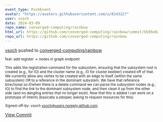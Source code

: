 ```yaml
---
event_type: PushEvent
avatar: "https://avatars.githubusercontent.com/u/814322?"
user: vsoch
date: 2024-03-09
repo_name: converged-computing/rainbow
html_url: https://github.com/converged-computing/rainbow/commit/b505e8a8423452e9a8e5027f105d77fbb03cd6c4
repo_url: https://github.com/converged-computing/rainbow
---
```


<a href='https://github.com/vsoch' target='_blank'>vsoch</a> pushed to <a href='https://github.com/converged-computing/rainbow' target='_blank'>converged-computing/rainbow</a>

<small>feat: add register -> nodes in graph endpoint

This adds the registration command for the subsystem, ensuring
that the subsystem root is created (e.g., for IO) and the cluster
name (e.g., IO for cluster keebler) created off of that. We currently
allow any vertex to be created with an edge to itself (within the
same subsystem) OR to a reference in the dominant subystem. We have
that reference birectional so if/when there is a delete command
we can parse the subsystem nodes (e.g., IO) to find the link to
the dominant subsystem node, and then clean it up from the other
side (and no dangling entries that no longer exist). Now that
this is added I can work on a prototype of intents (basically
a jobspec asking to request resources for this)

Signed-off-by: vsoch <vsoch@users.noreply.github.com></small>

<a href='https://github.com/converged-computing/rainbow/commit/b505e8a8423452e9a8e5027f105d77fbb03cd6c4' target='_blank'>View Commit</a>